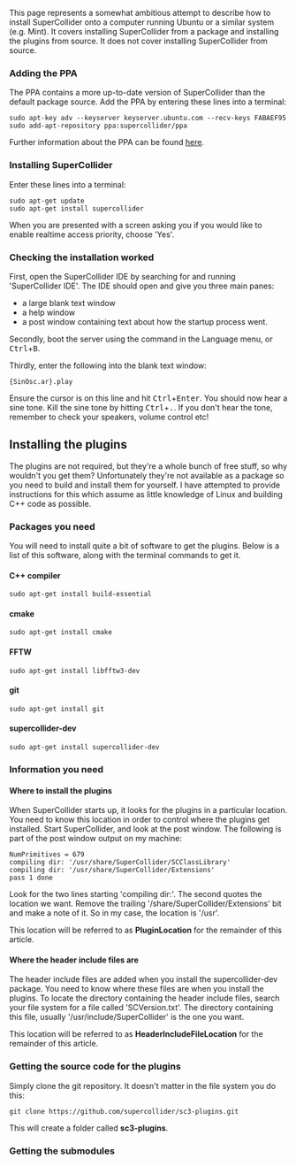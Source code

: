 This page represents a somewhat ambitious attempt to describe how to install SuperCollider onto a computer running Ubuntu or a similar system (e.g. Mint). It covers installing SuperCollider from a package and installing the plugins from source. It does not cover installing SuperCollider from source.
### Adding the PPA
The PPA contains a more up-to-date version of SuperCollider than the default package source. Add the PPA by entering these lines into a terminal:

    sudo apt-key adv --keyserver keyserver.ubuntu.com --recv-keys FABAEF95
    sudo add-apt-repository ppa:supercollider/ppa

Further information about the PPA can be found [here](https://launchpad.net/~supercollider/+archive/ppa).

### Installing SuperCollider
Enter these lines into a terminal:

    sudo apt-get update
    sudo apt-get install supercollider

When you are presented with a screen asking you if you would like to enable realtime access priority, choose 'Yes'.

### Checking the installation worked
First, open the SuperCollider IDE by searching for and running 'SuperCollider IDE'. The IDE should open and give you three main panes:
* a large blank text window
* a help window
* a post window containing text about how the startup process went.

Secondly, boot the server using the command in the Language menu, or <kbd>Ctrl</kbd>+<kbd>B</kbd>.

Thirdly, enter the following into the blank text window:

    {SinOsc.ar}.play

Ensure the cursor is on this line and hit <kbd>Ctrl</kbd>+<kbd>Enter</kbd>. You should now hear a sine tone. Kill the sine tone by hitting <kbd>Ctrl</kbd>+<kbd>.</kbd>.
If you don't hear the tone, remember to check your speakers, volume control etc!

## Installing the plugins
The plugins are not required, but they're a whole bunch of free stuff, so why wouldn't you get them? Unfortunately they're not available as a package so you need to build and install them for yourself. I have attempted to provide instructions for this which assume as little knowledge of Linux and building C++ code as possible.
### Packages you need
You will need to install quite a bit of software to get the plugins. Below is a list of this software, along with the terminal commands to get it.
#### C++ compiler

    sudo apt-get install build-essential

#### cmake

    sudo apt-get install cmake

#### FFTW

    sudo apt-get install libfftw3-dev

#### git

    sudo apt-get install git

#### supercollider-dev

    sudo apt-get install supercollider-dev
### Information you need
#### Where to install the plugins
When SuperCollider starts up, it looks for the plugins in a particular location. You need to know this location in order to control where the plugins get installed.
Start SuperCollider, and look at the post window. The following is part of the post window output on my machine: 

    NumPrimitives = 679
    compiling dir: '/usr/share/SuperCollider/SCClassLibrary'
    compiling dir: '/usr/share/SuperCollider/Extensions'
    pass 1 done

Look for the two lines starting 'compiling dir:'. The second quotes the location we want. Remove the trailing '/share/SuperCollider/Extensions' bit and make a note of it. So in my case, the location is '/usr'.

This location will be referred to as **PluginLocation** for the remainder of this article.
#### Where the header include files are
The header include files are added when you install the supercollider-dev package. You need to know where these files are when you install the plugins.
To locate the directory containing the header include files, search your file system for a file called 'SCVersion.txt'. The directory containing this file, usually '/usr/include/SuperCollider' is the one you want.

This location will be referred to as **HeaderIncludeFileLocation** for the remainder of this article.
### Getting the source code for the plugins
Simply clone the git repository. It doesn't matter in the file system you do this:

    git clone https://github.com/supercollider/sc3-plugins.git

This will create a folder called **sc3-plugins**.
### Getting the submodules